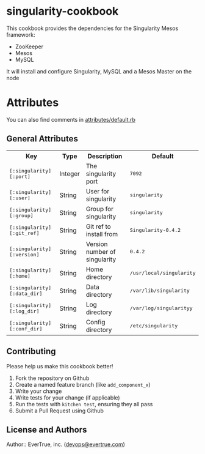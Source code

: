 # singularity-cookbook

This cookbook provides the dependencies for the Singularity Mesos framework:

- ZooKeeper
- Mesos
- MySQL

It will install and configure Singularity, MySQL and a Mesos Master on the node

# Attributes

You can also find comments in [attributes/default.rb](https://github.com/evertrue/singularity-cookbook/blob/master/attributes/default.rb)

## General Attributes

<table>
  <tr>
    <th>Key</th>
    <th>Type</th>
    <th>Description</th>
    <th>Default</th>
  </tr>
  <tr>
    <td><tt>[:singularity][:port]</tt></td>
    <td>Integer</td>
    <td>The singularity port</td>
    <td><tt>7092</tt></td>
  </tr>
  <tr>
    <td><tt>[:singularity][:user]</tt></td>
    <td>String</td>
    <td>User for singularity</td>
    <td><tt>singularity</tt></td>
  </tr>
  <tr>
    <td><tt>[:singularity][:group]</tt></td>
    <td>String</td>
    <td>Group for singularity</td>
    <td><tt>singularity</tt></td>
  </tr>
  <tr>
    <td><tt>[:singularity][:git_ref]</tt></td>
    <td>String</td>
    <td>Git ref to install from</td>
    <td><tt>Singularity-0.4.2</tt></td>
  </tr>
  <tr>
    <td><tt>[:singularity][:version]</tt></td>
    <td>String</td>
    <td>Version number of singularity</td>
    <td><tt>0.4.2</tt></td>
  </tr>
  <tr>
    <td><tt>[:singularity][:home]</tt></td>
    <td>String</td>
    <td>Home directory</td>
    <td><tt>/usr/local/singularity</tt></td>
  </tr>
  <tr>
    <td><tt>[:singularity][:data_dir]</tt></td>
    <td>String</td>
    <td>Data directory</td>
    <td><tt>/var/lib/singularity</tt></td>
  </tr>
  <tr>
    <td><tt>[:singularity][:log_dir]</tt></td>
    <td>String</td>
    <td>Log directory</td>
    <td><tt>/var/log/singularityy</tt></td>
  </tr>
  <tr>
    <td><tt>[:singularity][:conf_dir]</tt></td>
    <td>String</td>
    <td>Config directory</td>
    <td><tt>/etc/singularity</tt></td>
  </tr>
</table>

## Contributing

Please help us make this cookbook better!

1. Fork the repository on Github
2. Create a named feature branch (like `add_component_x`)
3. Write your change
4. Write tests for your change (if applicable)
5. Run the tests with `kitchen test`, ensuring they all pass
6. Submit a Pull Request using Github

## License and Authors

Author:: EverTrue, inc. (devops@evertrue.com)

